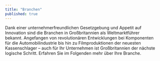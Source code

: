 ```yaml
---
title: "Branchen"
published: true
---
```


Dank einer unternehmerfreundlichen Gesetzgebung und Appetit auf Innovation sind die Branchen in Großbritannien als Weltmarktführer bekannt. Angefangen von revolutionären Entwicklungen bei Komponenten für die Automobilindustrie bis hin zu Filmproduktionen der neuesten Kassenschlager – auch für Ihr Unternehmen ist Großbritannien der nächste logische Schritt. Erfahren Sie im Folgenden mehr über Ihre Branche.
